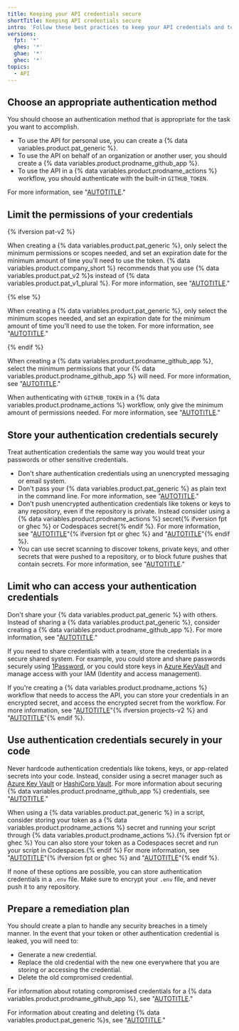 ```yaml
---
title: Keeping your API credentials secure
shortTitle: Keeping API credentials secure
intro: 'Follow these best practices to keep your API credentials and tokens secure.'
versions:
  fpt: '*'
  ghes: '*'
  ghae: '*'
  ghec: '*'
topics:
  - API
---
```


## Choose an appropriate authentication method

You should choose an authentication method that is appropriate for the task you want to accomplish.

- To use the API for personal use, you can create a {% data variables.product.pat_generic %}.
- To use the API on behalf of an organization or another user, you should create a {% data variables.product.prodname_github_app %}.
- To use the API in a {% data variables.product.prodname_actions %} workflow, you should authenticate with the built-in `GITHUB_TOKEN`.

For more information, see "[AUTOTITLE](/authentication/keeping-your-account-and-data-secure/about-authentication-to-github#authenticating-with-the-api)."

## Limit the permissions of your credentials

{% ifversion pat-v2 %}

When creating a {% data variables.product.pat_generic %}, only select the minimum permissions or scopes needed, and set an expiration date for the minimum amount of time you'll need to use the token. {% data variables.product.company_short %} recommends that you use {% data variables.product.pat_v2 %}s instead of {% data variables.product.pat_v1_plural %}. For more information, see "[AUTOTITLE](/authentication/keeping-your-account-and-data-secure/managing-your-personal-access-tokens#types-of-personal-access-tokens)."

{% else %}

When creating a {% data variables.product.pat_generic %}, only select the minimum scopes needed, and set an expiration date for the minimum amount of time you'll need to use the token. For more information, see "[AUTOTITLE](/authentication/keeping-your-account-and-data-secure/managing-your-personal-access-tokens)."

{% endif %}

When creating a {% data variables.product.prodname_github_app %}, select the minimum permissions that your {% data variables.product.prodname_github_app %} will need. For more information, see "[AUTOTITLE](/apps/creating-github-apps/setting-up-a-github-app/best-practices-for-creating-a-github-app)."

When authenticating with `GITHUB_TOKEN` in a {% data variables.product.prodname_actions %} workflow, only give the minimum amount of permissions needed. For more information, see "[AUTOTITLE](/actions/security-guides/automatic-token-authentication#permissions-for-the-github_token)."

## Store your authentication credentials securely

Treat authentication credentials the same way you would treat your passwords or other sensitive credentials.

- Don't share authentication credentials using an unencrypted messaging or email system.
- Don't pass your {% data variables.product.pat_generic %} as plain text in the command line. For more information, see "[AUTOTITLE](/authentication/keeping-your-account-and-data-secure/managing-your-personal-access-tokens#keeping-your-personal-access-tokens-secure)."
- Don't push unencrypted authentication credentials like tokens or keys to any repository, even if the repository is private. Instead consider using a {% data variables.product.prodname_actions %} secret{% ifversion fpt or ghec %} or Codespaces secret{% endif %}. For more information, see "[AUTOTITLE](/actions/security-guides/encrypted-secrets)"{% ifversion fpt or ghec %} and "[AUTOTITLE](/codespaces/managing-your-codespaces/managing-encrypted-secrets-for-your-codespaces)"{% endif %}.
- You can use secret scanning to discover tokens, private keys, and other secrets that were pushed to a repository, or to block future pushes that contain secrets. For more information, see "[AUTOTITLE](/code-security/secret-scanning/about-secret-scanning)."

## Limit who can access your authentication credentials

Don't share your {% data variables.product.pat_generic %} with others. Instead of sharing a {% data variables.product.pat_generic %}, consider creating a {% data variables.product.prodname_github_app %}. For more information, see "[AUTOTITLE](/apps/creating-github-apps/setting-up-a-github-app/about-creating-github-apps)."

If you need to share credentials with a team, store the credentials in a secure shared system. For example, you could store and share passwords securely using [1Password](https://1password.com/), or you could store keys in [Azure KeyVault](https://azure.microsoft.com/en-gb/products/key-vault) and manage access with your IAM (Identity and access management).

If you're creating a {% data variables.product.prodname_actions %} workflow that needs to access the API, you can store your credentials in an encrypted secret, and access the encrypted secret from the workflow. For more information, see "[AUTOTITLE](/actions/security-guides/encrypted-secrets)"{% ifversion projects-v2 %} and "[AUTOTITLE](/apps/creating-github-apps/guides/making-authenticated-api-requests-with-a-github-app-in-a-github-actions-workflow)"{% endif %}.

## Use authentication credentials securely in your code

Never hardcode authentication credentials like tokens, keys, or app-related secrets into your code. Instead, consider using a secret manager such as [Azure Key Vault](https://azure.microsoft.com/products/key-vault) or [HashiCorp Vault](https://www.hashicorp.com/products/vault). For more information about securing {% data variables.product.prodname_github_app %} credentials, see "[AUTOTITLE](/apps/creating-github-apps/setting-up-a-github-app/best-practices-for-creating-a-github-app)."

When using a {% data variables.product.pat_generic %} in a script, consider storing your token as a {% data variables.product.prodname_actions %} secret and running your script through {% data variables.product.prodname_actions %}.{% ifversion fpt or ghec %}  You can also store your token as a Codespaces secret and run your script in Codespaces.{% endif %} For more information, see "[AUTOTITLE](/actions/security-guides/encrypted-secrets)"{% ifversion fpt or ghec %} and "[AUTOTITLE](/codespaces/managing-your-codespaces/managing-encrypted-secrets-for-your-codespaces)"{% endif %}.

If none of these options are possible, you can store authentication credentials in a `.env` file. Make sure to encrypt your `.env` file, and never push it to any repository.

## Prepare a remediation plan

You should create a plan to handle any security breaches in a timely manner. In the event that your token or other authentication credential is leaked, you will need to:

- Generate a new credential.
- Replace the old credential with the new one everywhere that you are storing or accessing the credential.
- Delete the old compromised credential.

For information about rotating compromised credentials for a {% data variables.product.prodname_github_app %}, see "[AUTOTITLE](/apps/creating-github-apps/setting-up-a-github-app/best-practices-for-creating-a-github-app)."

For information about creating and deleting {% data variables.product.pat_generic %}s, see "[AUTOTITLE](/authentication/keeping-your-account-and-data-secure/managing-your-personal-access-tokens)."

